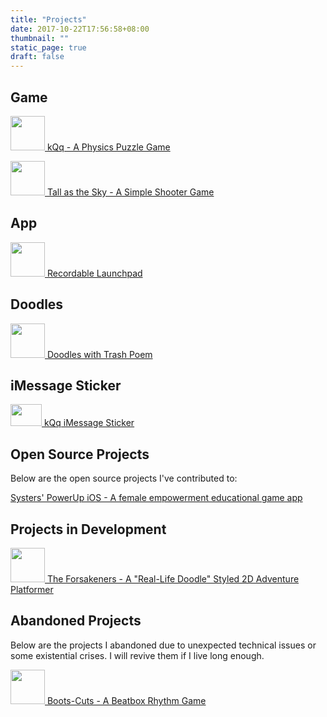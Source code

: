 ```yaml
---
title: "Projects"
date: 2017-10-22T17:56:58+08:00
thumbnail: ""
static_page: true
draft: false
---
```

## Game
[<img src="/projects/kqq.png" width="55px" height="55px" /> kQq - A Physics Puzzle Game](/kqq)

[<img src="/projects/tall-as-the-sky.png" width="55px" height="55px" /> Tall as the Sky - A Simple Shooter Game](/tall-as-the-sky)
## App
[<img src="/projects/recordable-launchpad.png" width="55px" height="55px" /> Recordable Launchpad](/recordable-launchpad)

## Doodles
[<img src="/projects/doodles-with-trash-poem.png" width="55px" height="55px"/> Doodles with Trash Poem](/gallery)

## iMessage Sticker
[<img src="/projects/kqq-iMessage.png" width="50px" height="35px"/> kQq iMessage Sticker](https://itunes.apple.com/at/app/kqq-stickers/id1209818427)

## Open Source Projects
Below are the open source projects I've contributed to:

[Systers' PowerUp iOS - A female empowerment educational game app](https://github.com/systers/powerup-iOS)

## Projects in Development
[<img src="/projects/the-forsakeners.png" width="55px" height="55px"/> The Forsakeners - A "Real-Life Doodle" Styled 2D Adventure Platformer](/the-forsakeners)

## Abandoned Projects
Below are the projects I abandoned due to unexpected technical issues or some existential crises. I will revive them if I live long enough.

[<img src="/projects/boots-cuts.png" width="55px" height="55px"/> Boots-Cuts - A Beatbox Rhythm Game](/boots-cuts)